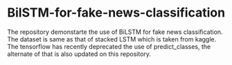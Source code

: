 # BilSTM-for-fake-news-classification
The repository demonstarte the use of BiLSTM for fake news classification. The dataset is same as that of stacked LSTM which is taken from kaggle. The tensorflow has recently deprecated the use of predict_classes, the alternate of that is also updated on this repository.
